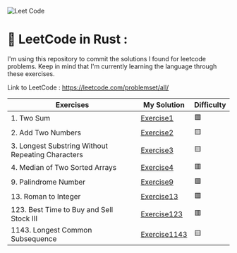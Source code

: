 ![Leet Code](https://miro.medium.com/max/724/1*izVQIUjPIk1XoqWj3VaiKg.png)

# 📐 LeetCode in Rust :
 I'm using this repository to commit the solutions I found for leetcode problems. Keep in mind that
 I'm currently learning the language through these exercises.
 
 Link to LeetCode : https://leetcode.com/problemset/all/

|Exercises|My Solution|Difficulty|
|---|---|---|
|1. Two Sum|[Exercise1](src/exercise1/exercise1.rs)|🟩|
|2. Add Two Numbers|[Exercise2](src/exercise2/exercise2.rs)|🟨|
|3. Longest Substring Without Repeating Characters|[Exercise3](src/exercise3/exercise3.rs)|🟨|
|4. Median of Two Sorted Arrays|[Exercise4](src/exercise4/exercise4.rs)|🟥|
|9. Palindrome Number|[Exercise9](src/exercise9/exercise9.rs)|🟩|
|13. Roman to Integer|[Exercise13](src/exercise13/exercise13.rs)|🟩|
|123. Best Time to Buy and Sell Stock III|[Exercise123](src/exercise123/exercise123.rs)|🟥|
|1143. Longest Common Subsequence|[Exercise1143](src/exercise1143/exercise1143.rs)|🟨|